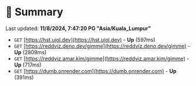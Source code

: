 # 📖 Summary
Last updated: **11/8/2024, 7:47:20 PG "Asia/Kuala_Lumpur"**

- `GET` [https://hst.ujol.dev](https://hst.ujol.dev) - **Up** (597ms)
- `GET` [https://reddviz.deno.dev/gimme](https://reddviz.deno.dev/gimme) - **Up** (2809ms)
- `GET` [https://reddviz.amar.kim/gimme](https://reddviz.amar.kim/gimme) - **Up** (717ms)
- `GET` [https://dumb.onrender.com](https://dumb.onrender.com) - **Up** (391ms)
